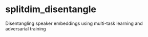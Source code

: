 # splitdim_disentangle
Disentangling speaker embeddings using multi-task learning and adversarial training
